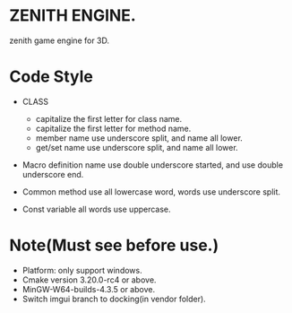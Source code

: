 # ZENITH ENGINE.
zenith game engine for 3D.

# Code Style

- CLASS
    - capitalize the first letter for class name.
    - capitalize the first letter for method name.
    - member name use underscore split, and name all lower.
    - get/set name use underscore split, and name all lower.
    
- Macro definition name use double underscore started, and use double underscore end.
- Common method use all lowercase word, words use underscore split.
- Const variable all words use uppercase.

# Note(Must see before use.)
- Platform: only support windows.
- Cmake version 3.20.0-rc4 or above.
- MinGW-W64-builds-4.3.5 or above.
- Switch imgui branch to docking(in vendor folder).